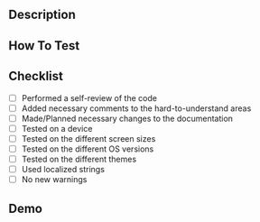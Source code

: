 ## Description

<!-- Please include a summary of the change and which issue is fixed. List any dependencies that are required for this change. -->

## How To Test <!-- (Optional, remove section if not used) -->

<!-- Please include the instructions unless they are written somewhere else, e.g. ticket, then you should specify the location. -->

## Checklist

- [ ] Performed a self-review of the code
- [ ] Added necessary comments to the hard-to-understand areas
- [ ] Made/Planned necessary changes to the documentation 
- [ ] Tested on a device
- [ ] Tested on the different screen sizes
- [ ] Tested on the different OS versions
- [ ] Tested on the different themes
- [ ] Used localized strings
- [ ] No new warnings

## Demo

<!-- Please include the necessary demo materials to review the UI-driven task.

**For static UI components:**
- Screenshots (You may need to include SS(s) for different configs or before & after states)

Adding image(s) with table syntax is preferred:

First image name here | Second image name here | Third image name here
--- | --- | ---
First image here | Second image here | Third image here

**For animated UI components & animated transitions & flows:**
- GIF (Preferred)
- Video
-->
